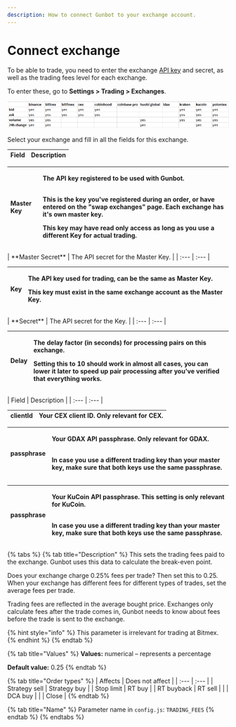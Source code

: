 ```yaml
---
description: How to connect Gunbot to your exchange account.
---
```


# Connect exchange

To be able to trade, you need to enter the exchange [API key](creating-api-keys.md) and secret, as well as the trading fees level for each exchange.

To enter these, go to **Settings &gt; Trading &gt; Exchanges**.

![](../../../.gitbook/assets/image%20%2827%29.png)

Select your exchange and fill in all the fields for this exchange.

| Field | Description |
| :--- | :--- |


<table>
  <thead>
    <tr>
      <th style="text-align:left"><b>Master Key</b>
      </th>
      <th style="text-align:left">
        <p>The API key registered to be used with Gunbot.</p>
        <p>
          <br /><b>This is the key you&apos;ve registered during an order, or have entered on the &quot;swap exchanges&quot; page. Each exchange has it&apos;s own master key.</b>
          <br
          />
        </p>
        <p>This key may have read only access as long as you use a different Key
          for actual trading.</p>
      </th>
    </tr>
  </thead>
  <tbody></tbody>
</table>| **Master Secret** | The API secret for the Master Key. |
| :--- | :--- |


<table>
  <thead>
    <tr>
      <th style="text-align:left"><b>Key</b>
      </th>
      <th style="text-align:left">
        <p>The API key used for trading, can be the same as Master Key.</p>
        <p>This key must exist in the same exchange account as the Master Key.</p>
      </th>
    </tr>
  </thead>
  <tbody></tbody>
</table>| **Secret** | The API secret for the Key. |
| :--- | :--- |


<table>
  <thead>
    <tr>
      <th style="text-align:left"><b>Delay</b>
      </th>
      <th style="text-align:left">
        <p>The delay factor (in seconds) for processing pairs on this exchange.</p>
        <p>Setting this to 10 should work in almost all cases, you can lower it later
          to speed up pair processing after you&apos;ve verified that everything
          works.</p>
      </th>
    </tr>
  </thead>
  <tbody></tbody>
</table>| Field | Description |
| :--- | :--- |


| **clientId** | Your CEX client ID. Only relevant for CEX. |
| :--- | :--- |


<table>
  <thead>
    <tr>
      <th style="text-align:left"><b>passphrase</b>
      </th>
      <th style="text-align:left">
        <p>Your GDAX API passphrase. Only relevant for GDAX.</p>
        <p>
          <br />In case you use a different trading key than your master key, make sure
          that both keys use the same passphrase.</p>
      </th>
    </tr>
  </thead>
  <tbody></tbody>
</table><table>
  <thead>
    <tr>
      <th style="text-align:left"><b>passphrase</b>
      </th>
      <th style="text-align:left">
        <p>Your KuCoin API passphrase. This setting is only relevant for KuCoin.</p>
        <p>
          <br />In case you use a different trading key than your master key, make sure
          that both keys use the same passphrase.</p>
      </th>
    </tr>
  </thead>
  <tbody></tbody>
</table>{% tabs %}
{% tab title="Description" %}
This sets the trading fees paid to the exchange. Gunbot uses this data to calculate the break-even point.

Does your exchange charge 0.25% fees per trade? Then set this to 0.25. When your exchange has different fees for different types of trades, set the average fees per trade.

Trading fees are reflected in the average bought price. Exchanges only calculate fees after the trade comes in, Gunbot needs to know about fees before the trade is sent to the exchange.

{% hint style="info" %}
This parameter is irrelevant for trading at Bitmex.
{% endhint %}
{% endtab %}

{% tab title="Values" %}
**Values:** numerical – represents a percentage

**Default value:** 0.25
{% endtab %}

{% tab title="Order types" %}
| Affects | Does not affect |
| :--- | :--- |
| Strategy sell | Strategy buy |
| Stop limit | RT buy |
| RT buyback | RT sell |
|  | DCA buy |
|  | Close |
{% endtab %}

{% tab title="Name" %}
Parameter name in `config.js`: `TRADING_FEES`
{% endtab %}
{% endtabs %}

